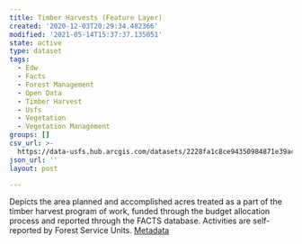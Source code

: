 ```yaml
---
title: Timber Harvests (Feature Layer)
created: '2020-12-03T20:29:34.482366'
modified: '2021-05-14T15:37:37.135051'
state: active
type: dataset
tags:
  - Edw
  - Facts
  - Forest Management
  - Open Data
  - Timber Harvest
  - Usfs
  - Vegetation
  - Vegetation Management
groups: []
csv_url: >-
  https://data-usfs.hub.arcgis.com/datasets/2228fa1c8ce94350984871e39acfeeaf_8.csv?outSR=%7B%22latestWkid%22%3A4269%2C%22wkid%22%3A4269%7D
json_url: ''
layout: post

---
```

Depicts the area planned and accomplished acres treated as a part of the timber harvest program of work, funded through the budget allocation process and reported through the FACTS database. Activities are self-reported by Forest Service Units. <a href='https://data.fs.usda.gov/geodata/edw/edw_resources/meta/S_USA.Activity_TimberHarvest.xml' rel='nofollow ugc' target='_blank'>Metadata</a>

